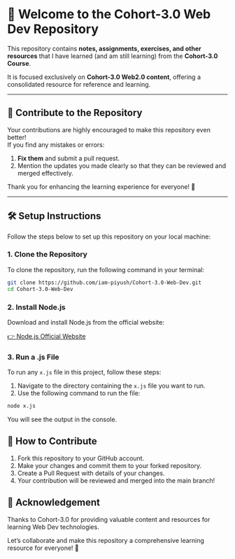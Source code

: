 # 👋 Welcome to the Cohort-3.0 Web Dev Repository

This repository contains **notes, assignments, exercises, and other resources** that I have learned (and am still learning) from the **Cohort-3.0 Course**.  

It is focused exclusively on **Cohort-3.0 Web2.0 content**, offering a consolidated resource for reference and learning.

---

## 🌟 Contribute to the Repository

Your contributions are highly encouraged to make this repository even better!  
If you find any mistakes or errors:  
1. **Fix them** and submit a pull request.  
2. Mention the updates you made clearly so that they can be reviewed and merged effectively.  

Thank you for enhancing the learning experience for everyone! 🙏  

---

## 🛠️ Setup Instructions

Follow the steps below to set up this repository on your local machine:  

### 1. Clone the Repository  
To clone the repository, run the following command in your terminal:

```bash
git clone https://github.com/iam-piyush/Cohort-3.0-Web-Dev.git
cd Cohort-3.0-Web-Dev
```
### 2. Install Node.js  
Download and install Node.js from the official website:  

[👉 Node.js Official Website](https://nodejs.org/en/download/prebuilt-installer)

### 3. Run a .js File  
To run any `x.js` file in this project, follow these steps:

1. Navigate to the directory containing the `x.js` file you want to run.
2. Use the following command to run the file:

```bash
node x.js
```
You will see the output in the console.

## 📝 How to Contribute
1. Fork this repository to your GitHub account.
2. Make your changes and commit them to your forked repository.
3. Create a Pull Request with details of your changes.
4. Your contribution will be reviewed and merged into the main branch!


## 🙏 Acknowledgement
Thanks to Cohort-3.0 for providing valuable content and resources for learning Web Dev technologies.

Let’s collaborate and make this repository a comprehensive learning resource for everyone! 🎉

